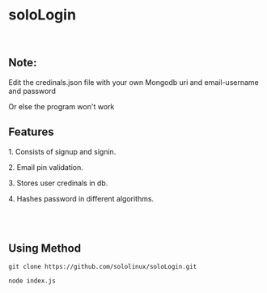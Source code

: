 # soloLogin
<br/>

<div>
  <h2>Note:</h2>
  <p>Edit the credinals.json file with your own Mongodb uri and email-username and password</p>
  <p>Or else the program won't work</p>
</div>

<div id="intro">
  <h2>Features</h2>
  <p>1. Consists of signup and signin.</p>
  <p>2. Email pin validation.</p>
  <p>3. Stores user credinals in db.</p>
  <p>4. Hashes password in different algorithms.</p>
</div>

<br/><br/>

<div>
  <h2>Using Method</h2>
</div>

```
git clone https://github.com/sololinux/soloLogin.git
```

```
node index.js
```

